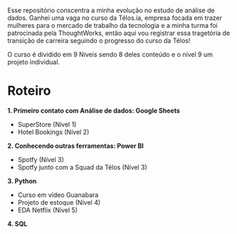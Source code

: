 Esse repositório conscentra a minha evolução no estudo de análise de dados. Ganhei uma vaga no curso da Télos.ia, empresa focada em trazer mulheres para o mercado de trabalho da tecnologia e a minha turma foi patrocinada pela ThoughtWorks,
então aqui vou registrar essa tragetória de transição de carreira seguindo o progresso do curso da Télos!

O curso é dividido em 9 Níveis sendo 8 deles conteúdo e o nível 9 um projeto individual.


# Roteiro

**1. Primeiro contato com Análise de dados: Google Sheets**
   - SuperStore   (Nível 1)
   - Hotel Bookings   (Nível 2)

**2. Conhecendo outras ferramentas: Power BI**

   - Spotfy (Nível 3)
   - Spotfy junto com a Squad da Télos (Nível 3)

**3. Python**
  - Curso em vídeo Guanabara
  - Projeto de estoque (Nível 4)
  - EDA Netflix (Nível 5)

**4. SQL**
